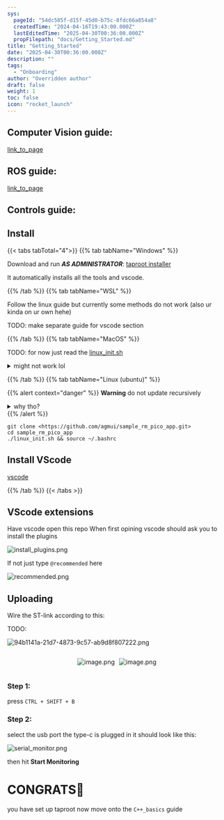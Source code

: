 ```yaml
---
sys:
  pageId: "54dc585f-d15f-45d0-b75c-8fdc66a854a8"
  createdTime: "2024-04-16T19:43:00.000Z"
  lastEditedTime: "2025-04-30T00:36:00.000Z"
  propFilepath: "docs/Getting_Started.md"
title: "Getting_Started"
date: "2025-04-30T00:36:00.000Z"
description: ""
tags:
  - "Onboarding"
author: "Overridden author"
draft: false
weight: 1
toc: false
icon: "rocket_launch"
---
```


## Computer Vision guide:

[link_to_page](86d45bc0-388b-4d26-8848-44f255f73d0e)

## ROS guide:

[link_to_page](3c76c1de-ec8f-46d6-8b0a-294005edc2d5)

## Controls guide:

## Install

{{< tabs tabTotal="4">}}
{{% tab tabName="Windows" %}}

Download and run _**AS ADMINISTRATOR**_: [taproot installer](https://github.com/Thornbots/TeachingFreshies/releases/tag/1.0)

It automatically installs all the tools and vscode.

{{% /tab %}}
{{% tab tabName="WSL" %}}

Follow the linux guide but currently some methods do not work (also ur kinda on ur own hehe)

TODO: make separate guide for vscode section

{{% /tab %}}
{{% tab tabName="MacOS" %}}

TODO: for now just read the [linux_init.sh](https://github.com/agmui/sample_rm_pico_app/blob/main/linux_init.sh)

<details>
<summary>might not work lol</summary>

`brew install libusb pkg-config`

Next install: [vscode](https://code.visualstudio.com/Download)

</details>

{{% /tab %}}
{{% tab tabName="Linux (ubuntu)" %}}

{{% alert context="danger" %}}
**Warning** do not update recursively
<details>
<summary>why tho?</summary>
There are some submodules that may go on for a while (like tinyusb) and I highly
recommend you don't need to get them.
If you want to see what submodules I update just look in `linux_init.sh`
</details>
{{% /alert %}}

```shell
git clone <https://github.com/agmui/sample_rm_pico_app.git>
cd sample_rm_pico_app
./linux_init.sh && source ~/.bashrc
```

## Install VScode

[vscode](https://code.visualstudio.com/Download)

{{% /tab %}}
{{< /tabs >}}

## VScode extensions

Have vscode open this repo
When first opining vscode should ask you to install the plugins

![install_plugins.png](https://prod-files-secure.s3.us-west-2.amazonaws.com/d518164a-d88e-44d1-a4ee-3adb3bd8bce0/89bd30f0-1825-4e77-867b-0a41ce370880/install_plugins.png?X-Amz-Algorithm=AWS4-HMAC-SHA256&X-Amz-Content-Sha256=UNSIGNED-PAYLOAD&X-Amz-Credential=ASIAZI2LB466UY3LRGGZ%2F20250707%2Fus-west-2%2Fs3%2Faws4_request&X-Amz-Date=20250707T170846Z&X-Amz-Expires=3600&X-Amz-Security-Token=IQoJb3JpZ2luX2VjEHEaCXVzLXdlc3QtMiJHMEUCIBm98qHZR3EcAy37wlEJP4zdN9g8MTzGsvs%2BzX9pAZptAiEAhgGP3%2FW2uwDkQ26oUdKXFrY7glRmGW%2BJr13V0XsdFjIq%2FwMIehAAGgw2Mzc0MjMxODM4MDUiDIqRIDid3rgBLU8CjyrcA6VNbA93mGylw0ZSJjbeaJvtFbAOYt31oByX0o3zY1wDm5VTP%2FER2xCw%2BJ9QJvb53fjfrdnRAudJXorti0CVzds6XShKWkmpQ07vbxu5wHbo30z6i6dgXflqHp%2BdTiv9J%2FTSC%2BrzS8GAKxoapucY%2FIVX7mq1vBokaO1I5KKmDapJA%2Bv4PcjdX9hxdGstXEKH7OwS6buG4ukaV%2FiL7uH5E7jVjZEfiR7diH3hZ%2FP7xpujbkrvaYeXzZlUDp0GVyE5IhWXoj9N30XYvlAQs7HVcFU8Xf73yCqhx5RTAoBXkIJ%2B9l5FGnqSMxpmBvZgTTnmgfcPDfpzm%2BsSV4hnXiDczrx8tqrSm1d1tEfPh49HscXdY6LpYhE%2B57Rp8AcXLsWm0Zco0Gz5H9YeSngG9y3qx5%2BJvyTSLKhTmaEik4yqXyP%2BigeLFbPH%2FE5EGc7oY5VUUrgfGoDDpz7Ivs7C%2BhA6oGar91o5WovgT%2BBuUSlW0cIWxhspDeDldtPP2MSit3qk2dQRZSo%2B4NzUIodPPFIUd%2F5vaODSLQ3a425d3%2FR%2FXyBPlRF66Hp323LXN6iNv%2BVA%2BWS%2B65%2B6ldpHEHL5Oq%2BweLUABBZW0CoLtBgYax2Ya4tNQ3EqzDw7IbMSIDs2MPLpr8MGOqUBuHRODzhRh9nlCwYzealEAgp8PkAnEgwutMlm1pPu4v1eXRbzqbLBhxTZD6o369eiOOZse0RLjA9Fdf45I9CyrIlF%2BXOahvq%2F%2FCltMkNm%2FVvZcMexRJARt1ntE8qx%2FE1PKld%2B9WftKndRrUowiiNPX4Lta6OscMk%2BtzVGIjM7TAxDdrVUTWfwmPfak1FYAieiAfrREoacMs%2BakRS7P0XHY6xlv%2Bt4&X-Amz-Signature=eaa6654dcc8b18d3333dc2b829ec6c76eeb51e0867201d5fdbab2a94ee78ec59&X-Amz-SignedHeaders=host&x-amz-checksum-mode=ENABLED&x-id=GetObject)

If not just type `@recommended` here  

![recommended.png](https://prod-files-secure.s3.us-west-2.amazonaws.com/d518164a-d88e-44d1-a4ee-3adb3bd8bce0/61e661e9-5d85-4dfc-be0d-8d2097a5e793/recommended.png?X-Amz-Algorithm=AWS4-HMAC-SHA256&X-Amz-Content-Sha256=UNSIGNED-PAYLOAD&X-Amz-Credential=ASIAZI2LB466UY3LRGGZ%2F20250707%2Fus-west-2%2Fs3%2Faws4_request&X-Amz-Date=20250707T170846Z&X-Amz-Expires=3600&X-Amz-Security-Token=IQoJb3JpZ2luX2VjEHEaCXVzLXdlc3QtMiJHMEUCIBm98qHZR3EcAy37wlEJP4zdN9g8MTzGsvs%2BzX9pAZptAiEAhgGP3%2FW2uwDkQ26oUdKXFrY7glRmGW%2BJr13V0XsdFjIq%2FwMIehAAGgw2Mzc0MjMxODM4MDUiDIqRIDid3rgBLU8CjyrcA6VNbA93mGylw0ZSJjbeaJvtFbAOYt31oByX0o3zY1wDm5VTP%2FER2xCw%2BJ9QJvb53fjfrdnRAudJXorti0CVzds6XShKWkmpQ07vbxu5wHbo30z6i6dgXflqHp%2BdTiv9J%2FTSC%2BrzS8GAKxoapucY%2FIVX7mq1vBokaO1I5KKmDapJA%2Bv4PcjdX9hxdGstXEKH7OwS6buG4ukaV%2FiL7uH5E7jVjZEfiR7diH3hZ%2FP7xpujbkrvaYeXzZlUDp0GVyE5IhWXoj9N30XYvlAQs7HVcFU8Xf73yCqhx5RTAoBXkIJ%2B9l5FGnqSMxpmBvZgTTnmgfcPDfpzm%2BsSV4hnXiDczrx8tqrSm1d1tEfPh49HscXdY6LpYhE%2B57Rp8AcXLsWm0Zco0Gz5H9YeSngG9y3qx5%2BJvyTSLKhTmaEik4yqXyP%2BigeLFbPH%2FE5EGc7oY5VUUrgfGoDDpz7Ivs7C%2BhA6oGar91o5WovgT%2BBuUSlW0cIWxhspDeDldtPP2MSit3qk2dQRZSo%2B4NzUIodPPFIUd%2F5vaODSLQ3a425d3%2FR%2FXyBPlRF66Hp323LXN6iNv%2BVA%2BWS%2B65%2B6ldpHEHL5Oq%2BweLUABBZW0CoLtBgYax2Ya4tNQ3EqzDw7IbMSIDs2MPLpr8MGOqUBuHRODzhRh9nlCwYzealEAgp8PkAnEgwutMlm1pPu4v1eXRbzqbLBhxTZD6o369eiOOZse0RLjA9Fdf45I9CyrIlF%2BXOahvq%2F%2FCltMkNm%2FVvZcMexRJARt1ntE8qx%2FE1PKld%2B9WftKndRrUowiiNPX4Lta6OscMk%2BtzVGIjM7TAxDdrVUTWfwmPfak1FYAieiAfrREoacMs%2BakRS7P0XHY6xlv%2Bt4&X-Amz-Signature=9630e843390747084ce100826173df679aaebaf03c15c92c99cc6a08e624474d&X-Amz-SignedHeaders=host&x-amz-checksum-mode=ENABLED&x-id=GetObject)

## Uploading

Wire the ST-link according to this:

TODO:

![94b1141a-21d7-4873-9c57-ab9d8f807222.png](https://prod-files-secure.s3.us-west-2.amazonaws.com/d518164a-d88e-44d1-a4ee-3adb3bd8bce0/e5fad17d-ab82-4300-9f4c-505ab4b1202c/94b1141a-21d7-4873-9c57-ab9d8f807222.png?X-Amz-Algorithm=AWS4-HMAC-SHA256&X-Amz-Content-Sha256=UNSIGNED-PAYLOAD&X-Amz-Credential=ASIAZI2LB466UY3LRGGZ%2F20250707%2Fus-west-2%2Fs3%2Faws4_request&X-Amz-Date=20250707T170846Z&X-Amz-Expires=3600&X-Amz-Security-Token=IQoJb3JpZ2luX2VjEHEaCXVzLXdlc3QtMiJHMEUCIBm98qHZR3EcAy37wlEJP4zdN9g8MTzGsvs%2BzX9pAZptAiEAhgGP3%2FW2uwDkQ26oUdKXFrY7glRmGW%2BJr13V0XsdFjIq%2FwMIehAAGgw2Mzc0MjMxODM4MDUiDIqRIDid3rgBLU8CjyrcA6VNbA93mGylw0ZSJjbeaJvtFbAOYt31oByX0o3zY1wDm5VTP%2FER2xCw%2BJ9QJvb53fjfrdnRAudJXorti0CVzds6XShKWkmpQ07vbxu5wHbo30z6i6dgXflqHp%2BdTiv9J%2FTSC%2BrzS8GAKxoapucY%2FIVX7mq1vBokaO1I5KKmDapJA%2Bv4PcjdX9hxdGstXEKH7OwS6buG4ukaV%2FiL7uH5E7jVjZEfiR7diH3hZ%2FP7xpujbkrvaYeXzZlUDp0GVyE5IhWXoj9N30XYvlAQs7HVcFU8Xf73yCqhx5RTAoBXkIJ%2B9l5FGnqSMxpmBvZgTTnmgfcPDfpzm%2BsSV4hnXiDczrx8tqrSm1d1tEfPh49HscXdY6LpYhE%2B57Rp8AcXLsWm0Zco0Gz5H9YeSngG9y3qx5%2BJvyTSLKhTmaEik4yqXyP%2BigeLFbPH%2FE5EGc7oY5VUUrgfGoDDpz7Ivs7C%2BhA6oGar91o5WovgT%2BBuUSlW0cIWxhspDeDldtPP2MSit3qk2dQRZSo%2B4NzUIodPPFIUd%2F5vaODSLQ3a425d3%2FR%2FXyBPlRF66Hp323LXN6iNv%2BVA%2BWS%2B65%2B6ldpHEHL5Oq%2BweLUABBZW0CoLtBgYax2Ya4tNQ3EqzDw7IbMSIDs2MPLpr8MGOqUBuHRODzhRh9nlCwYzealEAgp8PkAnEgwutMlm1pPu4v1eXRbzqbLBhxTZD6o369eiOOZse0RLjA9Fdf45I9CyrIlF%2BXOahvq%2F%2FCltMkNm%2FVvZcMexRJARt1ntE8qx%2FE1PKld%2B9WftKndRrUowiiNPX4Lta6OscMk%2BtzVGIjM7TAxDdrVUTWfwmPfak1FYAieiAfrREoacMs%2BakRS7P0XHY6xlv%2Bt4&X-Amz-Signature=e52793e77abc7985de08e297c057c6a8189eb649166e9fdbfdf55c7b9a7eac7f&X-Amz-SignedHeaders=host&x-amz-checksum-mode=ENABLED&x-id=GetObject)

<div style="display: flex;flex-direction: row; column-gap:10px; max-width: 630px;justify-content: center;">
<div>

![image.png](https://prod-files-secure.s3.us-west-2.amazonaws.com/d518164a-d88e-44d1-a4ee-3adb3bd8bce0/210ecb78-1116-4d7b-b9b7-2292f66fa2c2/image.png?X-Amz-Algorithm=AWS4-HMAC-SHA256&X-Amz-Content-Sha256=UNSIGNED-PAYLOAD&X-Amz-Credential=ASIAZI2LB466QOI5QGWO%2F20250707%2Fus-west-2%2Fs3%2Faws4_request&X-Amz-Date=20250707T170850Z&X-Amz-Expires=3600&X-Amz-Security-Token=IQoJb3JpZ2luX2VjEHEaCXVzLXdlc3QtMiJHMEUCIQCGehu8HFL2YyYVU7DEPHJXEwvipF76smj0SHA43nlyagIgWZy2ireHsT8wRv4y8LBEjip1DK25GEkXCZjfPW4ShJYq%2FwMIehAAGgw2Mzc0MjMxODM4MDUiDGNvC7Hr68WW55WYVCrcA9HMZUiqwxWlH0vVp0y6NxAYSwB6yEn4JeQLUgquF9n4dybn5G%2F22bKLjwDE9f3pBIHCt6N4%2BAILV6gmvUrgVjBzzMmcPJUEc35NnyPbhwAOxyTlD0b3t5mTa26ARcAdvgWzgSQzJ8YDOccWUqibn1VQlMN3Wp2xqO5AD%2FvMhUiUgy3bc6ZsHd%2BkTC0uo0DQH2eZ2jeEKv8sVgbQnq56N00aizySkdBN%2FMQ6QQ%2B216cZybNA9LNaPxjlS6i6CKD5NRZrlWwDaBKdnvb%2BjKSBDXQrva83%2BVOpRWeoDM4xY%2FqGzgd5aDHyzNyaO%2BmjKNut2%2F%2BC6FA%2Fi3x%2F3JEACh4KXwjyUWCynJ4ClTDmCWif7Qtc9ngTmLD2KpFZ%2FRgq1ZulN7H6lf3a1jkt5aP8lKbbd7KKjDfarqXtwo1aVnCCgT8OQJHQnwRIWJg9Cma90cu1laAzgGF4ZsUY6MtU4ZLkW%2BWDgo0t4rFqIvECJHXiCAm7tLU3TpiQRbxWA%2Fjy3HpyvI%2FJLf323q0eqE9rq7W8Em1noMijNqfcHDeunGrjhJMbqI%2BnyJ%2BatmiyvQzPsrqf0kpbORWb4R64pWkIJQEWc8tHyNzpWsd9oWfQMo%2FJCNAx2qWI5k9XuQYQZ8OiMIbqr8MGOqUBlZitQvDdSwUShCT04dPSFdd%2B0KmHpV5BCtMDQ4A0uzDxuXyn%2BhUHvKY%2B8hbArB5q0BkV1VRaQJ994HVaaVW8BiWesTB4YayxmFwgJRCSozOO7VZH5b2%2Buy4BcvMAsLu3gqWsCR%2FowSuCxyTOTkYH6TFht13yYIkiBnas2Ec89JwL%2BtC7P1g2J2n9SkqXfKIBi5aH0c5Pqdd8qrJew14pkWlJLKsL&X-Amz-Signature=0a4e66139171126ef81dad5f8d2ab1e195c9f6de41a1079a7d4e401c8a6d8f06&X-Amz-SignedHeaders=host&x-amz-checksum-mode=ENABLED&x-id=GetObject)

</div>
<div>

![image.png](https://prod-files-secure.s3.us-west-2.amazonaws.com/d518164a-d88e-44d1-a4ee-3adb3bd8bce0/33a0fd0f-8ca6-4a86-8e09-26e95ded1fff/image.png?X-Amz-Algorithm=AWS4-HMAC-SHA256&X-Amz-Content-Sha256=UNSIGNED-PAYLOAD&X-Amz-Credential=ASIAZI2LB466SB63BZAR%2F20250707%2Fus-west-2%2Fs3%2Faws4_request&X-Amz-Date=20250707T170850Z&X-Amz-Expires=3600&X-Amz-Security-Token=IQoJb3JpZ2luX2VjEHEaCXVzLXdlc3QtMiJHMEUCIH5%2B9q2BrLpqzMRIgQEu9fiRie53suka%2FUz5ruL%2BPs7iAiEAiwIZ0YOF1gtCBpsimpUhLNA%2F0w%2BYsSttTZTbO1eX4vgq%2FwMIeRAAGgw2Mzc0MjMxODM4MDUiDC7Gx%2F3zQ2Rtpf64fyrcAzYvpKuiVSRAfuVkmvWKdFF%2FvXONNsiAOieywwG%2F7IUNfOWSlj6IJ23YhYq%2Bbu%2BdPUzjHDJYJEx1HmoCt0zHALSkFZKFPhO9eGU1tc%2FMSSxMIhvUWAS8OTl7UG9CVN1yYRHMQ35c07mCyjok0rHQdhzljtfeGVh8fV09PezYNetKGIVV3nbLuk7mfx3IH4TpK9ob%2FJCdeBKm3Zrepa7Ty3Pv7WlkCP5aKQVbBZI9YrUxXvmLpEx9i4FqBL%2BBhQXQOgb5WyzhsT9RtRFNHi63Awas4CQ0QAhGP3MLakKb1WqNps%2FoWq2pq8kf4RCAC8U5koXLABNQFeSpbx3z0lqgh32s7VSmwxRNiJlWoquQwUO9PDzIdidlaotX1hobyA4R7b034Q5MS3r4OixXtD0PstKjMwXez9dngdQvKlredcCn8zgEfPhr%2BxnKdpBVC5%2BDEsF18MJmVCZ4NADAyai8Czv7Baxw4jFOBrDt%2B83GdDSQvP8NTQq7v0S6BnutVpRTiYtvT79YS5GMqvip863uaxoJ%2BpMEBqiNmqN3Mu%2BwPXqMm6jHe3pDj0MmvLMvuBmtmHMyoYEpNYw%2FcxWdyYbaQuMlHlol%2Fd9DBr1B5qAZFoJEKkoIVWeqSs%2B1k%2BVsMLTqr8MGOqUB1hhMjcjRbPQzXAeOsLP4Xf2r%2FChCD4Ox7fNvuLZHeuAwYibHFcLeJX9g%2BNxKftLwgU0pVCYou7H7fVOFitP68626AMNfPkYjgGzZw3Op0WDdZ37IWcEnn2e4iC%2BBXcLLfoFPWFh3Ti%2FrIUMRrHjkSby1QpDpjquUqtXdG2tGzBvAMlvXkChqEvuQ4h60KbtsPLqNSh7KOVFq%2FfDogDNI0NlmYxUz&X-Amz-Signature=8cfd0631f1aa35f2950cc60de29bf858040ab9a2d9f5327b772099b5cb70169e&X-Amz-SignedHeaders=host&x-amz-checksum-mode=ENABLED&x-id=GetObject)

</div>
</div>

### Step 1:

press `CTRL + SHIFT + B`

### Step 2:

select the usb port the type-c is plugged in it should look like this:

![serial_monitor.png](https://prod-files-secure.s3.us-west-2.amazonaws.com/d518164a-d88e-44d1-a4ee-3adb3bd8bce0/f03f4774-05d4-4393-b6a0-d5efb6d315ab/serial_monitor.png?X-Amz-Algorithm=AWS4-HMAC-SHA256&X-Amz-Content-Sha256=UNSIGNED-PAYLOAD&X-Amz-Credential=ASIAZI2LB466UY3LRGGZ%2F20250707%2Fus-west-2%2Fs3%2Faws4_request&X-Amz-Date=20250707T170846Z&X-Amz-Expires=3600&X-Amz-Security-Token=IQoJb3JpZ2luX2VjEHEaCXVzLXdlc3QtMiJHMEUCIBm98qHZR3EcAy37wlEJP4zdN9g8MTzGsvs%2BzX9pAZptAiEAhgGP3%2FW2uwDkQ26oUdKXFrY7glRmGW%2BJr13V0XsdFjIq%2FwMIehAAGgw2Mzc0MjMxODM4MDUiDIqRIDid3rgBLU8CjyrcA6VNbA93mGylw0ZSJjbeaJvtFbAOYt31oByX0o3zY1wDm5VTP%2FER2xCw%2BJ9QJvb53fjfrdnRAudJXorti0CVzds6XShKWkmpQ07vbxu5wHbo30z6i6dgXflqHp%2BdTiv9J%2FTSC%2BrzS8GAKxoapucY%2FIVX7mq1vBokaO1I5KKmDapJA%2Bv4PcjdX9hxdGstXEKH7OwS6buG4ukaV%2FiL7uH5E7jVjZEfiR7diH3hZ%2FP7xpujbkrvaYeXzZlUDp0GVyE5IhWXoj9N30XYvlAQs7HVcFU8Xf73yCqhx5RTAoBXkIJ%2B9l5FGnqSMxpmBvZgTTnmgfcPDfpzm%2BsSV4hnXiDczrx8tqrSm1d1tEfPh49HscXdY6LpYhE%2B57Rp8AcXLsWm0Zco0Gz5H9YeSngG9y3qx5%2BJvyTSLKhTmaEik4yqXyP%2BigeLFbPH%2FE5EGc7oY5VUUrgfGoDDpz7Ivs7C%2BhA6oGar91o5WovgT%2BBuUSlW0cIWxhspDeDldtPP2MSit3qk2dQRZSo%2B4NzUIodPPFIUd%2F5vaODSLQ3a425d3%2FR%2FXyBPlRF66Hp323LXN6iNv%2BVA%2BWS%2B65%2B6ldpHEHL5Oq%2BweLUABBZW0CoLtBgYax2Ya4tNQ3EqzDw7IbMSIDs2MPLpr8MGOqUBuHRODzhRh9nlCwYzealEAgp8PkAnEgwutMlm1pPu4v1eXRbzqbLBhxTZD6o369eiOOZse0RLjA9Fdf45I9CyrIlF%2BXOahvq%2F%2FCltMkNm%2FVvZcMexRJARt1ntE8qx%2FE1PKld%2B9WftKndRrUowiiNPX4Lta6OscMk%2BtzVGIjM7TAxDdrVUTWfwmPfak1FYAieiAfrREoacMs%2BakRS7P0XHY6xlv%2Bt4&X-Amz-Signature=428b83320b99fef8bb352c9a1f18198f2f074c114fe4b804d20bffc4b20888bb&X-Amz-SignedHeaders=host&x-amz-checksum-mode=ENABLED&x-id=GetObject)

then hit **Start Monitoring**

# CONGRATS🎉

you have set up taproot now move onto the `C++_basics` guide
